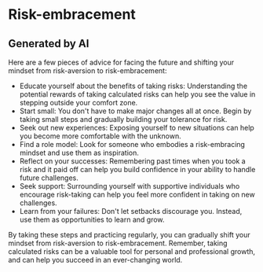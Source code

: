 # Risk-embracement

## Generated by AI
Here are a few pieces of advice for facing the future and shifting your mindset from risk-aversion to risk-embracement:
* Educate yourself about the benefits of taking risks: Understanding the potential rewards of taking calculated risks can help you see the value in stepping outside your comfort zone.
* Start small: You don't have to make major changes all at once. Begin by taking small steps and gradually building your tolerance for risk.
* Seek out new experiences: Exposing yourself to new situations can help you become more comfortable with the unknown.
* Find a role model: Look for someone who embodies a risk-embracing mindset and use them as inspiration.
* Reflect on your successes: Remembering past times when you took a risk and it paid off can help you build confidence in your ability to handle future challenges.
* Seek support: Surrounding yourself with supportive individuals who encourage risk-taking can help you feel more confident in taking on new challenges.
* Learn from your failures: Don't let setbacks discourage you. Instead, use them as opportunities to learn and grow.

By taking these steps and practicing regularly, you can gradually shift your mindset from risk-aversion to risk-embracement. Remember, taking calculated risks can be a valuable tool for personal and professional growth, and can help you succeed in an ever-changing world.